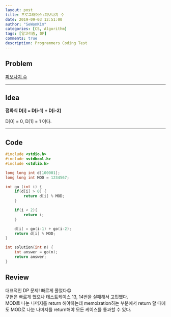 ```yaml
---
layout: post
title: 프로그래머스:피보나치 수
date: 2019-09-03 12:51:00
author: "SeWonKim"
categories: [CS, Algorithm]
tags: [알고리즘, DP]
comments: true
description: Programmers Coding Test
---
```


## Problem

[피보나치 수](https://programmers.co.kr/learn/courses/30/lessons/12945)

---

## Idea

**점화식 D[i] = D[i-1] + D[i-2]**

D[0] = 0, D[1] = 1 이다.

---

## Code

```cpp
#include <stdio.h>
#include <stdbool.h>
#include <stdlib.h>

long long int d[100001];
long long int MOD = 1234567;

int go (int i) {
    if(d[i] > 0) {
        return d[i] % MOD;
    }

    if(i < 2){
        return i;
    }

    d[i] = go(i-1) + go(i-2);
    return d[i] % MOD;
}

int solution(int n) {
    int answer = go(n);
    return answer;
}
```

## Review

대표적인 DP 문제! 빠르게 풀었다😋  
구현은 빠르게 했으나 테스트케이스 13, 14번을 실패해서 고민했다.  
MOD로 나눈 나머지를 return 해야하는데 memoization하는 부분에서 return 할 때에도 MOD로 나눈 나머지를 return해야 모든 케이스를 통과할 수 있다.
